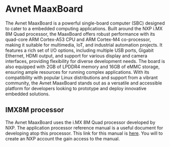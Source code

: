 # Avnet MaaxBoard

The Avnet MaaxBoard is a powerful single-board computer (SBC) designed to cater to a embedded computing applications. Built around the NXP i.MX 8M Quad processor, the MaaxBoard offers robust performance with its quad-core ARM Cortex-A53 CPU and ARM Cortex-M4 co-processor, making it suitable for multimedia, IoT, and industrial automation projects. It features a rich set of I/O options, including multiple USB ports, Gigabit Ethernet, HDMI output, and support for various display and camera interfaces, providing flexibility for diverse development needs. The board is also equipped with 2GB of LPDDR4 memory and 16GB of eMMC storage, ensuring ample resources for running complex applications. With its compatibility with popular Linux distributions and support from a vibrant community, the Avnet MaaxBoard stands out as a versatile and accessible platform for developers looking to prototype and deploy innovative embedded solutions.

## IMX8M processor

The Avnet MaaxBoard uses the i.MX 8M Quad processor developed by NXP. The application processor reference manual is a useful document for developing atop this processor. This link for this manual is [here](https://www.nxp.com/webapp/sps/download/preDownload.jsp?render=true). You will to create an NXP account the gain access to the manual.